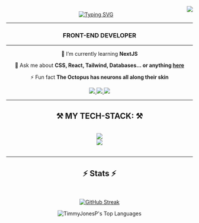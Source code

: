 <img align="right" src="https://visitor-badge.laobi.icu/badge?page_id=TimmyJonesP.TimmyJonesP" />

<div align="center">

[![Typing SVG](https://readme-typing-svg.herokuapp.com?font=Titillium+web&size=30&duration=3000&pause=200&color=3EF721&background=FFFFFF00&center=true&vCenter=true&random=true&width=435&lines=Hi+there!;I'm+Sandro+Carioli)](https://git.io/typing-svg)

</div>

<hr>

<h3 align="center">FRONT-END DEVELOPER</h3>

<hr>

<div align="center">
 
 🌱 I’m currently learning **NextJS**

💬 Ask me about **CSS, React, Tailwind, Databases... or anything [here](https://github.com/TimmyJonesP/TimmyJonesP/issues)**

⚡ Fun fact **The Octopus has neurons all along their skin**

 </div>

 <div align="center"> 
  <a href="mailto:sandro.carioli.l@gmail.com">
    <img src="https://img.shields.io/badge/Gmail-333333?style=for-the-badge&logo=gmail&logoColor=red" />
  </a>
  <a href="https://linkedin.com/in/sandrocarioli" target="_blank">
    <img src="https://img.shields.io/badge/LinkedIn-0077B5?style=for-the-badge&logo=linkedin&logoColor=white" target="_blank" />
  </a>
  <a href="" target="_blank">
     <img src="https://img.shields.io/badge/Portfolio-FF5722?style=for-the-badge&logo=todoist&logoColor=white" target="_blank" /> <!-- sqlite, safari, google-chrome are other good icon options -->
  </a>
</div>
<hr>

<h2 align="center">⚒️ MY TECH-STACK: ⚒️</h2>
<br/>
<div align="center">
    <img src="https://skillicons.dev/icons?i=html,css,tailwind,javascript,typescript,react" /><br>
    <img src="https://skillicons.dev/icons?i=vscode,bootstrap,git,figma,nodejs,nestjs,express,mongodb,mysql" />
</div>

<br/>
<hr/>

<h2 align="center">⚡ Stats ⚡</h2>
<br>
<div align="center">

[![GitHub Streak](https://github-readme-streak-stats-salesp07.vercel.app?user=TimmyJonesP&theme=vue-dark&hide_border=true&border_radius=2&date_format=j%20M%5B%20Y%5D&exclude_days=Sun%2CSat)](https://git.io/streak-stats)

![TimmyJonesP's Top Languages](https://github-readme-stats.vercel.app/api/top-langs/?username=TimmyJonesP&theme=vue-dark&show_icons=true&hide_border=true&layout=compact)

</div>
